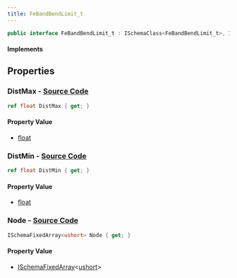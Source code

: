```yaml
---
title: FeBandBendLimit_t
---
```


```csharp
public interface FeBandBendLimit_t : ISchemaClass<FeBandBendLimit_t>, ISchemaField, ISchemaClass, INativeHandle
```

#### Implements

## Properties

### **DistMax** - [Source Code](https://github.com/swiftly-solution/swiftlys2/blob/main/managed/src/SwiftlyS2.Generated/Schemas/Interfaces/FeBandBendLimit_t.cs#L18)

```csharp
ref float DistMax { get; }
```

#### Property Value

- [float](https://learn.microsoft.com/dotnet/api/system.single)

### **DistMin** - [Source Code](https://github.com/swiftly-solution/swiftlys2/blob/main/managed/src/SwiftlyS2.Generated/Schemas/Interfaces/FeBandBendLimit_t.cs#L16)

```csharp
ref float DistMin { get; }
```

#### Property Value

- [float](https://learn.microsoft.com/dotnet/api/system.single)

### **Node** - [Source Code](https://github.com/swiftly-solution/swiftlys2/blob/main/managed/src/SwiftlyS2.Generated/Schemas/Interfaces/FeBandBendLimit_t.cs#L20)

```csharp
ISchemaFixedArray<ushort> Node { get; }
```

#### Property Value

- [ISchemaFixedArray](/docs/api/shared/schemas/ischemafixedarray-1)<[ushort](https://learn.microsoft.com/dotnet/api/system.uint16)>

